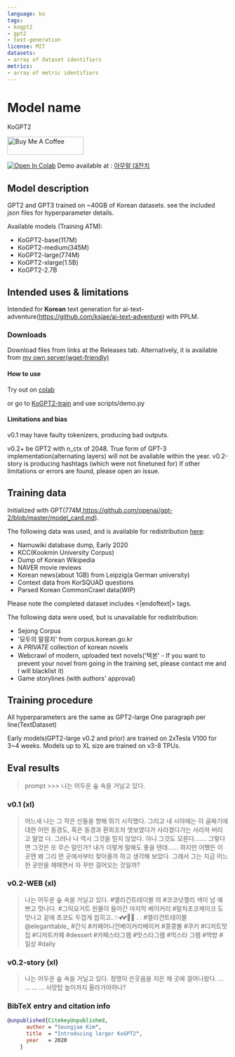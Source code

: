 ```yaml
---
language: ko
tags:
- kogpt2
- gpt2
- text-generation
license: MIT
datasets:
- array of dataset identifiers
metrics:
- array of metric identifiers
---
```


# Model name
KoGPT2

<a href="https://www.buymeacoffee.com/ksjae" target="_blank"><img src="https://cdn.buymeacoffee.com/buttons/default-orange.png" alt="Buy Me A Coffee" height="41" width="174"></a>

[![Open In Colab](https://colab.research.google.com/assets/colab-badge.svg)](https://colab.research.google.com/drive/1s5zZZL8j2waMTkwUOmSOv6IywoBrNm1z?usp=sharing)
Demo available at : [아무말 대잔치](https://text.ksjit.com)

## Model description
GPT2 and GPT3 trained on ~40GB of Korean datasets.
see the included json files for hyperparameter details.

Available models (Training ATM):
- KoGPT2-base(117M)
- KoGPT2-medium(345M)
- KoGPT2-large(774M)
- KoGPT2-xlarge(1.5B)
- KoGPT2-2.7B

## Intended uses & limitations
Intended for **Korean** text generation for ai-text-adventure(https://github.com/ksjae/ai-text-adventure) with PPLM.

### Downloads
Download files from links at the Releases tab.
Alternatively, it is available from [my own server(wget-friendly)](https://static.ksjit.com)

#### How to use

Try out on [colab](https://colab.research.google.com/drive/1s5zZZL8j2waMTkwUOmSOv6IywoBrNm1z?usp=sharing)

or go to [KoGPT2-train](https://github.com/ksjae/KoGPT2-train) and use scripts/demo.py 

#### Limitations and bias

v0.1 may have faulty tokenizers, producing bad outputs.

v0.2+ be GPT2 with n_ctx of 2048. True form of GPT-3 implementation(alternating layers) will not be available within the year.
v0.2-story is producing hashtags (which were not finetuned for)
If other limitations or errors are found, please open an issue.

## Training data

Initialized with GPT(774M,https://github.com/openai/gpt-2/blob/master/model_card.md).

The following data was used, and is available for redistribution [here](https://static.ksjit.com/datasets):

- Namuwiki database dump, Early 2020
- KCC(Kookmin University Corpus)
- Dump of Korean Wikipedia
- NAVER movie reviews
- Korean news(about 1GB) from Leipzig(a German university)
- Context data from KorSQUAD questions
- Parsed Korean CommonCrawl data(WIP)

Please note the completed dataset includes <|endoftext|> tags.

The following data were used, but is unavailable for redistribution:

- Sejong Corpus
- '모두의 말뭉치' from corpus.korean.go.kr
- A *PRIVATE* collection of korean novels
- Webcrawl of modern, uploaded text novels('텍본' - If you want to prevent your novel from going in the training set, please contact me and I will blacklist it)
- Game storylines (with authors' approval)


## Training procedure

All hyperparameters are the same as GPT2-large
One paragraph per line(TextDataset)

Early models(GPT2-large v0.2 and prior) are trained on 2xTesla V100 for 3~4 weeks.
Models up to XL size are trained on v3-8 TPUs.

## Eval results
> prompt >>> 나는 어두운 숲 속을 거닐고 있다.

### v0.1 (xl)
> 어느새 나는 그 작은 산들을 향해 뛰기 시작했다. 그리고 내 시야에는 이 골짜기에 대한 어떤 동경도, 혹은 동경과 환희조차 엿보였다가 사라졌다가는 사라져 버리고 말았 다. 그러나 나 역시 그것을 믿지 않았다. 아니 그것도 모른다……. 그렇다면 그것은 또 무슨 말인가? 내가 이렇게 말해도 좋을 텐데…… 하지만 어쨌든 이곳엔 왜 그리 먼 곳에서부터 찾아올까 하고 생각해 보았다. 그래서 그는 지금 어느 한 곳만을 헤매면서 자 꾸만 걸어오는 것일까?

### v0.2-WEB (xl)
> 나는 어두운 숲 속을 거닐고 있다. #앨리건트테이블 의 #코코넛젤리 색이 넘 예쁘고 맛나다. #그릭요거트 원물이 들어간 마지막  베이커리 #말차초코케이크 도 맛나고 겉에 초코도 두껍게 씹히고..✨💕💕👍🏻 . . #앨리건트테이블 @eleganttable_  #간식 #카페어니언베이커리베이커 #콩콩볼 #쿠키 #디저트맛집 #디저트카페 #dessert #카페스타그램 #맛스타그램 #먹스타 그램 #먹방 #일상 #daily

### v0.2-story (xl)
> 나는 어두운 숲 속을 거닐고 있다. 정명이 쓴웃음을 지은 채 곳에 걸어나왔다. ... ... ... ... 사망탑 높이까지 올라가야하나?


### BibTeX entry and citation info

```bibtex
@unpublished{CitekeyUnpublished,
      author = "Seungjae Kim",
      title  = "Introducing larger KoGPT2",
      year   = 2020
    }
```
